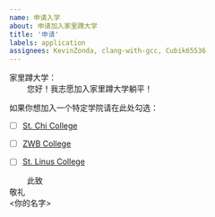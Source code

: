 ```yaml
---
name: 申请入学
about: 申请加入家里蹲大学
title: '申请'
labels: application
assignees: KevinZonda, clang-with-gcc, Cubik65536
---
```


家里蹲大学：  
&nbsp;&nbsp;&nbsp;&nbsp;&nbsp;&nbsp;&nbsp;&nbsp;您好！我志愿加入家里蹲大学躺平！


如果你想加入一个特定学院请在此处勾选：

- [ ] [St. Chi College](https://github.com/orgs/HMUniversity/teams/st-chi-college)
- [ ] [ZWB College](https://github.com/orgs/HMUniversity/teams/zwb-college)
- [ ] [St. Linus College](https://github.com/orgs/HMUniversity/teams/st-linus-college)


&nbsp;&nbsp;&nbsp;&nbsp;&nbsp;&nbsp;&nbsp;&nbsp;此致  
敬礼  
<你的名字>
